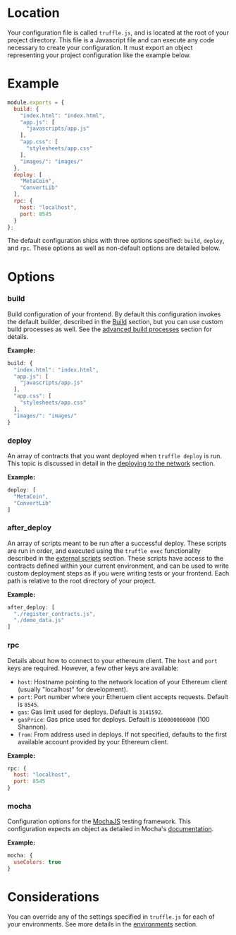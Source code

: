 # Location

Your configuration file is called `truffle.js`, and is located at the root of your project directory. This file is a Javascript file and can execute any code necessary to create your configuration. It must export an object representing your project configuration like the example below.

# Example

```javascript
module.exports = {
  build: {
    "index.html": "index.html",
    "app.js": [
      "javascripts/app.js"
    ],
    "app.css": [
      "stylesheets/app.css"
    ],
    "images/": "images/"
  },
  deploy: [
    "MetaCoin",
    "ConvertLib"
  ],
  rpc: {
    host: "localhost",
    port: 8545
  }
};
```

The default configuration ships with three options specified: `build`, `deploy`, and `rpc`. These options as well as non-default options are detailed below.

# Options

### build

Build configuration of your frontend. By default this configuration invokes the default builder, described in the [Build](/getting_started/build) section, but you can use custom build processes as well. See the [advanced build processes](/advanced/build_processes) section for details.

**Example:**

```javascript
build: {
  "index.html": "index.html",
  "app.js": [
    "javascripts/app.js"
  ],
  "app.css": [
    "stylesheets/app.css"
  ],
  "images/": "images/"
}
```

### deploy

An array of contracts that you want deployed when `truffle deploy` is run. This topic is discussed in detail in the [deploying to the network](/getting_started/deploy) section.

**Example:**

```javascript
deploy: [
  "MetaCoin",
  "ConvertLib"
]
```

### after_deploy

An array of scripts meant to be run after a successful deploy. These scripts are run in order, and executed using the `truffle exec` functionality described in the [external scripts](/getting_started/scripts) section. These scripts have access to the contracts defined within your current environment, and can be used to write custom deployment steps as if you were writing tests or your frontend. Each path is relative to the root directory of your project.

**Example:**

```javascript
after_deploy: [
  "./register_contracts.js",
  "./demo_data.js"
]
```

### rpc

Details about how to connect to your ethereum client. The `host` and `port` keys are required. However, a few other keys are available:

* `host`: Hostname pointing to the network location of your Ethereum client (usually "localhost" for development).
* `port`: Port number where your Etheruem client accepts requests. Default is `8545`.
* `gas`: Gas limit used for deploys. Default is `3141592`.  
* `gasPrice`: Gas price used for deploys. Default is `100000000000` (100 Shannon).
* `from`: From address used in deploys. If not specified, defaults to the first available account provided by your Ethereum client.

**Example:**

```javascript
rpc: {
  host: "localhost",
  port: 8545
}
```

### mocha

Configuration options for the [MochaJS](http://mochajs.org/) testing framework. This configuration expects an object as detailed in Mocha's [documentation](https://github.com/mochajs/mocha/wiki/Using-mocha-programmatically#set-options).

**Example:**

```javascript
mocha: {
  useColors: true
}
```

# Considerations

You can override any of the settings specified in `truffle.js` for each of your environments. See more details in the [environments](/advanced/getting_started) section.
